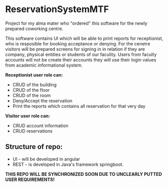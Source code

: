 # ReservationSystemMTF

Project for my alma mater who "ordered" this software for the newly prepared coworking centre. 
<p>This software contains UI which will be able to print reports for receptionist, who is resposible for booking acceptance or denying. For the cenetre visitors will be prepared screens for signing in in relation if they are company, physical entities or students of our faculity.  Users from faculty accounts will not be create their accounts they will use their login values from academic informational system.

**Receptionist user role can:**
- CRUD of the building
- CRUD of the floor
- CRUD of the room
- Deny/Accept the reservation
- Print the reports which contains all reservation for that very day
  
 **Visitor user role can:**
- CRUD account information
- CRUD reservations</p>

## Structure of repo:

- UI - will be developed in angular
- REST - is developed in Java's framework springboot.



**THIS REPO WILL BE SYNCHRONIZED SOON DUE TO UNCLEARLY PUTTED USER REQUIREMENTS!**
